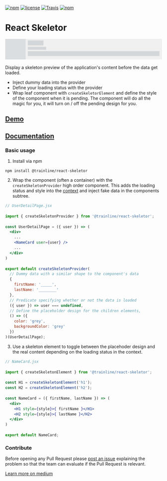 [![npm](https://img.shields.io/npm/v/@trainline/react-skeletor.svg)](https://www.npmjs.com/package/@trainline/react-skeletor)
[![license](https://img.shields.io/github/license/trainline/react-skeletor.svg)](https://github.com/trainline/react-skeletor/blob/master/LICENSE.md)
[![Travis](https://img.shields.io/travis/trainline/react-skeletor.svg)]()
[![npm](https://img.shields.io/npm/dm/@trainline/react-skeletor.svg)](https://www.npmjs.com/package/@trainline/react-skeletor)

# React Skeletor

![React-skeletor gif](/react-skeletor.gif)

Display a skeleton preview of the application's content before the data get loaded.
<br/>
- Inject dummy data into the provider
- Define your loading status with the provider
- Wrap leaf component with `createSkeletorElement` and define the style of the component when it is pending. The component will do all the magic for you, it will turn on / off the pending design for you.

## [Demo](https://trainline.github.io/react-skeletor)

## [Documentation](Documentation.md)

### Basic usage

1. Install via npm

```
npm install @trainline/react-skeletor
```

2. Wrap the component (often a container) with the `createSkeletonProvider` high order component. This adds the loading status and style into the [context](https://facebook.github.io/react/docs/context.html) and inject fake data in the components subtree.

```jsx
// UserDetailPage.jsx

import { createSkeletonProvider } from '@trainline/react-skeletor';

const UserDetailPage = ({ user }) => (
  <div>
    ...
    <NameCard user={user} />
    ...
  </div>
)

export default createSkeletonProvider(
  // Dummy data with a similar shape to the component's data
  {
    firstName: '_____',
    lastName: '________'
  },
  // Predicate specifying whether or not the data is loaded
  ({ user }) => user === undefined,
  // Define the placeholder design for the children elements,
  () => ({
    color: 'grey',
    backgroundColor: 'grey'
  })
)(UserDetailPage);
```

3. Use a skeleton element to toggle between the placehoder design and the real content depending on the loading status in the context.

```jsx
// NameCard.jsx

import { createSkeletonElement } from '@trainline/react-skeletor';

const H1 = createSkeletonElement('h1');
const H2 = createSkeletonElement('h2');

const NameCard = ({ firstName, lastName }) => (
  <div>
    <H1 style={style}>{ firstName }</H1>
    <H2 style={style}>{ lastName }</H2>
  </div>
)

export default NameCard;

```

### Contribute
Before opening any Pull Request please [post an issue](https://github.com/trainline/react-skeletor/issues/new) explaining the problem so that the team can evaluate if the Pull Request is relevant.

[Learn more on medium](https://codeburst.io/achieve-skeleton-loading-with-react-a12404678030)
